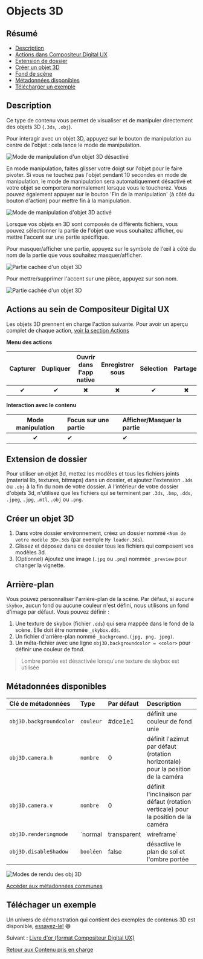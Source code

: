 # Objects 3D

## Résumé
* [Description](#description)
* [Actions dans Compositeur Digital UX](#actions-dans-Compositeur-Digital-UX)
* [Extension de dossier](#extension-de-dossier)
* [Créer un objet 3D](#créer-un-objet-3d)
* [Fond de scène](#fond-de-scène)
* [Métadonnées disponibles](#métadonnées-disponibles)
* [Télécharger un exemple](#télécharger-un-exemple)

## Description 

Ce type de contenu vous permet de visualiser et de manipuler directement des objets 3D (`.3ds`, `.obj`).

Pour interagir avec un objet 3D, appuyez sur le bouton de manipulation au centre de l'objet : cela lance le mode de manipulation.

![Mode de manipulation d'un objet 3D désactivé](../../../en/img/content_3d-obj_start.JPG)

En mode manipulation, faites glisser votre doigt sur l'objet pour le faire pivoter. Si vous ne touchez pas l'objet pendant 10 secondes en mode de manipulation, le mode de manipulation sera automatiquement désactivé et votre objet se comportera normalement lorsque vous le toucherez.
Vous pouvez également appuyer sur le bouton 'Fin de la manipulation' (à côté du bouton d'action) pour mettre fin à la manipulation.

![Mode de manipulation d'objet 3D activé](../../../en/img/content_3d-obj_end.JPG)

Lorsque vos objets en 3D sont composés de différents fichiers, vous pouvez sélectionner la partie de l'objet que vous souhaitez afficher, ou mettre l'accent sur une partie spécifique.

Pour masquer/afficher une partie, appuyez sur le symbole de l'œil à côté du nom de la partie que vous souhaitez masquer/afficher. 

![Partie cachée d'un objet 3D](../../../en/img/content_3d-obj_hide_part.JPG)

Pour mettre/supprimer l'accent sur une pièce, appuyez sur son nom.

![Partie cachée d'un objet 3D](../../../en/img/content_3d-obj_focus_part.JPG)

## Actions au sein de Compositeur Digital UX

Les objets 3D prennent en charge l'action suivante. Pour avoir un aperçu complet de chaque action, [voir la section Actions](actions.md)

**Menu des actions**

| Capturer | Dupliquer | Ouvrir dans l'app native | Enregistrer sous | Sélection | Partager | 
|:--------:|:---------:|:------------------------:|:----------------:|:---------:|:--------:|
| &#x2714; | &#x2714;  |        &#x2716;          |   &#x2716;       | &#x2714;  | &#x2716; |

**Interaction avec le contenu**

| Mode manipulation | Focus sur une partie |  Afficher/Masquer la partie |
|:-----------------:|:---------------------|:----------------------------|
| &#x2714;          | &#x2714;             | &#x2714;                    |

## Extension de dossier

Pour utiliser un objet 3d, mettez les modèles et tous les fichiers joints (material lib, textures, bitmaps) dans un dossier, et ajoutez l'extension `.3ds` ou `.obj` à la fin du nom de votre dossier.
A l'intérieur de votre dossier d'objets 3d, n'utilisez que les fichiers qui se terminent par `.3ds`, `.bmp`, `.dds`, `.jpeg`, `.jpg`, `.mtl`, `.obj` ou `.png`.

## Créer un objet 3D

1. Dans votre dossier environnement, créez un dossier nommé `<Nom de votre modèle 3D>.3ds` (par exemple `My loader.3ds`).
1. Glissez et déposez dans ce dossier tous les fichiers qui composent vos modèles 3d.
1. (Optionnel) Ajoutez une image (`.jpg` ou `.png`) nommée `_preview` pour changer la vignette.

## Arrière-plan

Vous pouvez personnaliser l'arrière-plan de la scène. Par défaut, si aucune `skybox`, aucun fond ou aucune couleur n'est défini, nous utilisons un fond d'image par défaut. Vous pouvez définir : 

1. Une texture de skybox (fichier `.dds`) qui sera mappée dans le fond de la scène. Elle doit être nommée `_skybox.dds`.
1. Un fichier d'arrière-plan nommé `_background.(jpg, png, jpeg)`.
1. Un méta-fichier avec une ligne `obj3D.backgroundcolor = <color>` pour définir une couleur de fond.

> Lombre portée est désactivée lorsqu'une texture de skybox est utilisée

## Métadonnées disponibles

| Clé de métadonnées                | Type     | Par défaut | Description |
|:--------------------------------- |:---------|:-----------|:-|
| `obj3D.backgroundcolor`           | `couleur`  | #dce1e1  | définit une couleur de fond unie |
| `obj3D.camera.h`                  | `nombre` | 0          | définit l'azimut par défaut (rotation horizontale) pour la position de la caméra |
| `obj3D.camera.v`                  | `nombre` | 0          | définit l'inclinaison par défaut (rotation verticale) pour la position de la caméra |
| `obj3D.renderingmode`             | `normal|transparent|wireframe`   | normal    | définit le mode de rendu de l'objet |
| `obj3D.disableShadow`             | `booléen`| false      | désactive le plan de sol et l'ombre portée  |

![Modes de rendu des obj 3D](../../../en/img/content_3d-obj_rendering-modes.jpg)

[Accéder aux métadonnées communes](../advanced_setting.md#résumé)

## Téléchager un exemple

Un univers de démonstration qui contient des exemples de contenus 3D est disponible, [essayez-le!](../../../en/organise_content/Demo-Universe.zip) &#x1f604;

Suivant : [Livre d'or (format Compositeur Digital UX)](guestbook.md)

[Retour aux Contenu pris en charge](index.md)
